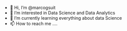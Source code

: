 - 👋 Hi, I’m @marcogsuit
- 👀 I’m interested in Data Science and Data Analytics
- 🌱 I’m currently learning everything about data Science
- 📫 How to reach me .... 

<!---
marcogsuit/marcogsuit is a ✨ special ✨ repository because its `README.md` (this file) appears on your GitHub profile.
You can click the Preview link to take a look at your changes.
--->
